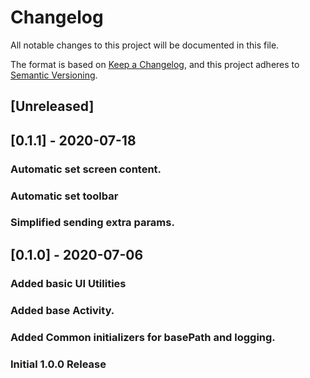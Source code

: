 ﻿# Changelog

All notable changes to this project will be documented in this file.

The format is based on [Keep a Changelog](https://keepachangelog.com/en/1.0.0/),
and this project adheres to [Semantic Versioning](https://semver.org/spec/v2.0.0.html).

## [Unreleased]

## [0.1.1] - 2020-07-18

### Automatic set screen content.
### Automatic set toolbar 
### Simplified sending extra params.

## [0.1.0] - 2020-07-06

### Added basic UI Utilities
### Added base Activity.
### Added Common initializers for basePath and logging.
### Initial 1.0.0 Release

